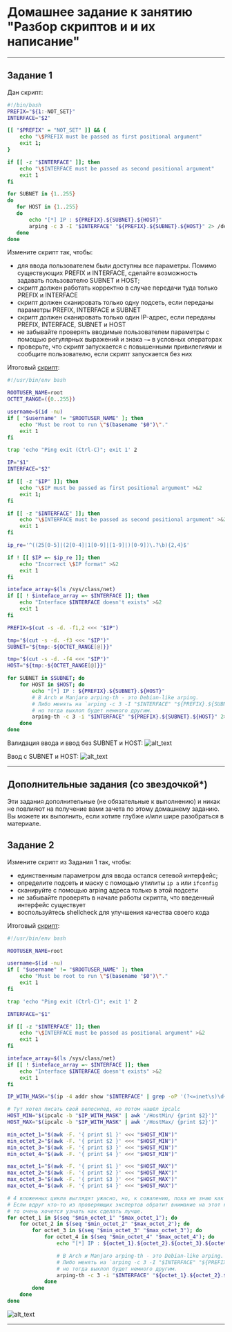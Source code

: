 # Домашнее задание к занятию "Разбор скриптов и и их написание"

---

## Задание 1

Дан скрипт:

```bash
#!/bin/bash
PREFIX="${1:-NOT_SET}"
INTERFACE="$2"

[[ "$PREFIX" = "NOT_SET" ]] && {
    echo "\$PREFIX must be passed as first positional argument"
    exit 1;
}

if [[ -z "$INTERFACE" ]]; then
    echo "\$INTERFACE must be passed as second positional argument"
    exit 1
fi

for SUBNET in {1..255}
do
   for HOST in {1..255}
   do
       echo "[*] IP : ${PREFIX}.${SUBNET}.${HOST}"
       arping -c 3 -I "$INTERFACE" "${PREFIX}.${SUBNET}.${HOST}" 2> /dev/null
   done
done
```

Измените скрипт так, чтобы:

- для ввода пользователем были доступны все параметры. Помимо существующих
  PREFIX и INTERFACE, сделайте возможность задавать пользователю SUBNET и HOST;
- скрипт должен работать корректно в случае передачи туда только PREFIX и INTERFACE
- скрипт должен сканировать только одну подсеть, если переданы параметры PREFIX,
  INTERFACE и SUBNET
- скрипт должен сканировать только один IP-адрес, если переданы PREFIX, INTERFACE,
  SUBNET и HOST
- не забывайте проверять вводимые пользователем параметры с помощью регулярных
  выражений и знака `~=` в условных операторах
- проверьте, что скрипт запускается с повышенными привилегиями и сообщите
  пользователю, если скрипт запускается без них

Итоговый [скрипт](scripts/5-05_1.sh):

```bash
#!/usr/bin/env bash

ROOTUSER_NAME=root
OCTET_RANGE=({0..255})

username=$(id -nu)
if [ "$username" != "$ROOTUSER_NAME" ]; then
    echo "Must be root to run \"$(basename "$0")\"."
    exit 1
fi

trap 'echo "Ping exit (Ctrl-C)"; exit 1' 2

IP="$1"
INTERFACE="$2"

if [[ -z "$IP" ]]; then
    echo "\$IP must be passed as first positional argument" >&2
    exit 1;
fi

if [[ -z "$INTERFACE" ]]; then
    echo "\$INTERFACE must be passed as second positional argument" >&2
    exit 1
fi

ip_re='^((25[0-5]|(2[0-4]|1[0-9]|[1-9]|)[0-9])\.?\b){2,4}$'

if ! [[ $IP =~ $ip_re ]]; then
    echo "Incorrect \$IP format" >&2
    exit 1
fi

inteface_array=$(ls /sys/class/net)
if [[ ! $inteface_array =~ $INTERFACE ]]; then
    echo "Interface $INTERFACE doesn't exists" >&2
    exit 1
fi

PREFIX=$(cut -s -d. -f1,2 <<< "$IP")

tmp="$(cut -s -d. -f3 <<< "$IP")"
SUBNET="${tmp:-${OCTET_RANGE[@]}}"

tmp="$(cut -s -d. -f4 <<< "$IP")"
HOST="${tmp:-${OCTET_RANGE[@]}}"

for SUBNET in $SUBNET; do
    for HOST in $HOST; do
        echo "[*] IP : ${PREFIX}.${SUBNET}.${HOST}"
        # В Arch и Manjaro arping-th - это Debian-like arping.
        # Либо менять на `arping -c 3 -I "$INTERFACE" "${PREFIX}.${SUBNET}.${HOST}" 2> /dev/null`
        # но тогда выхлоп будет немного другим.
        arping-th -c 3 -i "$INTERFACE" "${PREFIX}.${SUBNET}.${HOST}" 2> /dev/null
    done
done
```

Валидация ввода и ввод без SUBNET и HOST:
![alt_text](images/task_1_1.png "Валидация ввода")

Ввод с SUBNET и HOST:
![alt_text](images/task_1_2.png "SUBNET и HOST")

---

## Дополнительные задания (со звездочкой\*)

Эти задания дополнительные (не обязательные к выполнению) и никак не повлияют
на получение вами зачета по этому домашнему заданию. Вы можете их выполнить,
если хотите глубже и/или шире разобраться в материале.

## Задание 2

Измените скрипт из Задания 1 так, чтобы:

- единственным параметром для ввода остался сетевой интерфейс;
- определите подсеть и маску с помощью утилиты `ip a` или `ifconfig`
- сканируйте с помощью arping адреса только в этой подсети
- не забывайте проверять в начале работы скрипта, что введенный интерфейс существует
- воспользуйтесь shellcheck для улучшения качества своего кода

Итоговый [скрипт](scripts/5-05_2.sh):

```bash
#!/usr/bin/env bash

ROOTUSER_NAME=root

username=$(id -nu)
if [ "$username" != "$ROOTUSER_NAME" ]; then
    echo "Must be root to run \"$(basename "$0")\"."
    exit 1
fi

trap 'echo "Ping exit (Ctrl-C)"; exit 1' 2

INTERFACE="$1"

if [[ -z "$INTERFACE" ]]; then
    echo "\$INTERFACE must be passed as positional argument" >&2
    exit 1
fi

inteface_array=$(ls /sys/class/net)
if [[ ! $inteface_array =~ $INTERFACE ]]; then
    echo "Interface $INTERFACE doesn't exists" >&2
    exit 1
fi

IP_WITH_MASK="$(ip -4 addr show "$INTERFACE" | grep -oP '(?<=inet\s)\d+(\.\d+){3}/\d{1,2}')"

# Тут хотел писать свой велосипед, но потом нашёл ipcalc
HOST_MIN="$(ipcalc -b "$IP_WITH_MASK" | awk '/HostMin/ {print $2}')"
HOST_MAX="$(ipcalc -b "$IP_WITH_MASK" | awk '/HostMax/ {print $2}')"

min_octet_1="$(awk -F. '{ print $1 }' <<< "$HOST_MIN")"
min_octet_2="$(awk -F. '{ print $2 }' <<< "$HOST_MIN")"
min_octet_3="$(awk -F. '{ print $3 }' <<< "$HOST_MIN")"
min_octet_4="$(awk -F. '{ print $4 }' <<< "$HOST_MIN")"

max_octet_1="$(awk -F. '{ print $1 }' <<< "$HOST_MAX")"
max_octet_2="$(awk -F. '{ print $2 }' <<< "$HOST_MAX")"
max_octet_3="$(awk -F. '{ print $3 }' <<< "$HOST_MAX")"
max_octet_4="$(awk -F. '{ print $4 }' <<< "$HOST_MAX")"

# 4 вложенных цикла выглядят ужасно, но, к сожалению, пока не знаю как на баше сделать изящнее.
# Если вдруг кто-то из проверяющих экспертов обратит внимание на этот комментарий,
# то очень хочется узнать как сделать лучше.
for octet_1 in $(seq "$min_octet_1" "$max_octet_1"); do
    for octet_2 in $(seq "$min_octet_2" "$max_octet_2"); do
        for octet_3 in $(seq "$min_octet_3" "$max_octet_3"); do
            for octet_4 in $(seq "$min_octet_4" "$max_octet_4"); do
                echo "[*] IP : ${octet_1}.${octet_2}.${octet_3}.${octet_4}"

                # В Arch и Manjaro arping-th - это Debian-like arping.
                # Либо менять на `arping -c 3 -I "$INTERFACE" "${PREFIX}.${SUBNET}.${HOST}" 2> /dev/null`
                # но тогда выхлоп будет немного другим.
                arping-th -c 3 -i "$INTERFACE" "${octet_1}.${octet_2}.${octet_3}.${octet_4}" 2> /dev/null
            done
        done
    done
done
```

![alt_text](images/task_2.png "Результат")

---
